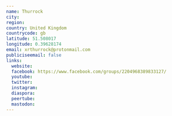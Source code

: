 ```yaml
---
name: Thurrock
city:
region:
country: United Kingdom
countrycode: gb
latitude: 51.508017
longitude: 0.39628174
email: xrthurrock@protonmail.com
publiciseemail: false
links:
  website:
  facebook: https://www.facebook.com/groups/2204968389833127/
  youtube:
  twitter:
  instagram:
  diaspora:
  peertube:
  mastodon:
---
```

